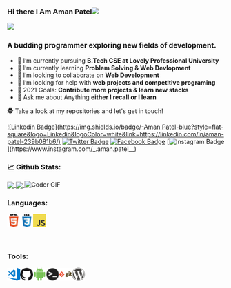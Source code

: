 ### Hi there I Am Aman Patel<img src="https://raw.githubusercontent.com/debdutgoswami/debdutgoswami/master/assets/gifs/Hi.gif" width="30px">

![](https://komarev.com/ghpvc/?username=amanpatel1527&color=blue)
<h3>A budding programmer exploring new fields of development.</h3>



- 🔭 I’m currently pursuing **B.Tech CSE at Lovely Professional University** 
- 🌱 I’m currently learning **Problem Solving & Web Devlopment** 
- 👯 I’m looking to collaborate on **Web Development**
- 🤔 I’m looking for help with **web projects and competitive programing**
- 🥅 2021 Goals: **Contribute more  projects & learn new stacks**
- 💬 Ask me about Anything **either I recall or I learn**

🕵 Take a look at my repositories and let's get in touch!

[![Linkedin Badge](https://img.shields.io/badge/-Aman Patel-blue?style=flat-square&logo=Linkedin&logoColor=white&link=https://linkedin.com/in/aman-patel-239b081b6/)](https://www.linkedin.com/in/amanpatel1527/) 
[![Twitter Badge](https://img.shields.io/badge/-@amanpatel-1ca0f1?style=flat-square&labelColor=1ca0f1&logo=twitter&logoColor=white&link=https://twitter.com/mars_rajiv)](https://twitter.com/amanpatel1527) 
[![Facebook Badge](https://img.shields.io/badge/-amanpatel1527-3b5998?style=flat-square&labelColor=3b5998&logo=facebook&logoColor=white&link=https://www.facebook.com/amanpatel1527)](https://www.facebook.com/amanpatel1527) 
[![Instagram Badge](https://img.shields.io/badge/-@_.aman.patel__-E4405F?style=flat-square&logo=instagram&logoColor=white&link=https://www.instagram.com/_.aman.patel__)](https://www.instagram.com/_.aman.patel__) 
<!--
[![Stack_Overflow Badge](https://img.shields.io/badge/-@amanpatel1527-F59812?style=flat-square&logo=xda-developers&logoColor=white&link=https://stackoverflow.com/cv/amanpatel1527)](https://stackoverflow.com/users/14265360/rajiv-ranjan-mars) 
-->


### 📈 Github Stats:

<a href="https://github.com/amanpatel1527">
<img align="center" src="https://github-readme-stats.vercel.app/api?username=amanpatel1527&show_icons=true&include_all_commits=true&theme=midnight-purple&count_private=true">
</a>
<a href="https://github.com/remcohalman/github-readme-stats">
<img align="center" src="https://github-readme-stats.anuraghazra1.vercel.app/api/top-langs/?username=amanpatel1527&layout=compact&theme=blue-green" />
</a>



<img src="https://media.giphy.com/media/SWoSkN6DxTszqIKEqv/giphy.gif" alt="Coder GIF" width="500" height="400">


<br />

### Languages:


<img align="left" alt="HTML5" width="30px" src="https://raw.githubusercontent.com/github/explore/80688e429a7d4ef2fca1e82350fe8e3517d3494d/topics/html/html.png" />
<img align="left" alt="CSS3" width="30px" src="https://raw.githubusercontent.com/github/explore/80688e429a7d4ef2fca1e82350fe8e3517d3494d/topics/css/css.png" />

<img align="left" alt="JavaScript" width="30px" src="https://raw.githubusercontent.com/github/explore/80688e429a7d4ef2fca1e82350fe8e3517d3494d/topics/javascript/javascript.png" />

<br>

<div>

<br><br>
</div>



### Tools:
<img align="left" alt="Visual Studio Code" width="30px" src="https://raw.githubusercontent.com/github/explore/80688e429a7d4ef2fca1e82350fe8e3517d3494d/topics/visual-studio-code/visual-studio-code.png" />
<img align="left" alt="GitHub" width="30px" src="https://raw.githubusercontent.com/github/explore/78df643247d429f6cc873026c0622819ad797942/topics/github/github.png" />
<img align="left" alt="Android" width="30px" src="https://raw.githubusercontent.com/github/explore/80688e429a7d4ef2fca1e82350fe8e3517d3494d/topics/android/android.png" />
<img align="left" alt="Terminal" width="30px" src="https://raw.githubusercontent.com/github/explore/80688e429a7d4ef2fca1e82350fe8e3517d3494d/topics/terminal/terminal.png" />
<img align="left" alt="Terminal" width="30px" src="https://raw.githubusercontent.com/github/explore/80688e429a7d4ef2fca1e82350fe8e3517d3494d/topics/git/git.png" />
<img align="left" alt="Wordpress" width="30px" src="https://raw.githubusercontent.com/github/explore/80688e429a7d4ef2fca1e82350fe8e3517d3494d/topics/wordpress/wordpress.png" />




